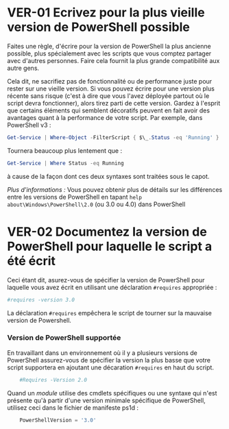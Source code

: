 # VER-01 Ecrivez pour la plus vieille version de PowerShell possible

Faites une règle, d'écrire pour la version de PowerShell la plus ancienne possible, plus spécialement avec les scripts que vous comptez partager avec d'autres personnes. Faire cela fournit la plus grande compatibilité aux autre gens.

Cela dit, ne sacrifiez pas de fonctionnalité ou de performance juste pour rester sur une vieille version. Si vous pouvez écrire pour une version plus récente sans risque (c'est à dire que vous l'avez déployée partout où le script devra fonctionner), alors tirez parti de cette version. Gardez à l'esprit que certains éléments qui semblent décoratifs peuvent en fait avoir des avantages quant à la performance de votre script. Par exemple, dans PowerShell v3 :

```PowerShell
Get-Service | Where-Object -FilterScript { $\_.Status -eq 'Running' }
```

Tournera beaucoup plus lentement que :

```PowerShell
Get-Service | Where Status -eq Running
```

à cause de la façon dont ces deux syntaxes sont traitées sous le capot.

_Plus d'informations :_ Vous pouvez obtenir plus de détails sur les différences entre les versions de PowerShell en tapant `help about\Windows\PowerShell\2.0` (ou 3.0 ou 4.0) dans PowerShell

# VER-02 Documentez la version de PowerShell pour laquelle le script a été écrit

Ceci étant dit, asurez-vous de spécifier la version de PowerShell pour laquelle vous avez écrit en utilisant une déclaration `#requires` appropriée :

```PowerShell
#requires -version 3.0
```

La déclaration `#requires` empêchera le script de tourner sur la mauvaise version de Powershell.

### Version de PowerShell supportée

En travaillant dans un environnement où il y a plusieurs versions de PowerShell assurez-vous de spécifier la version la plus basse que votre script supportera en ajoutant une décaration `#requires` en haut du script.

```PowerShell
    #Requires -Version 2.0
```

Quand un _module_ utilise des cmdlets spécifiques ou une syntaxe qui n'est présente qu'à partir d'une version minimale spécifique de PowerShell, utilisez ceci dans le fichier de manifeste ps1d :

```PowerShell
    PowerShellVersion = '3.0'
```

